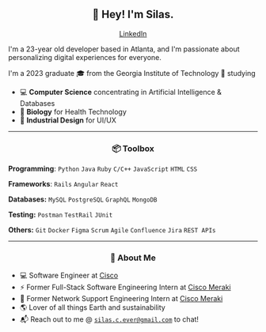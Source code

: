 <h2 align="center">👋 Hey! I'm Silas.</h2>
<p align="center">
  <a href="https://linkedin.com/in/silas-ever/">LinkedIn</a>
</p>


I'm a 23-year old  developer based in Atlanta, and I'm passionate about personalizing digital experiences for everyone.

I'm a 2023 graduate 🎓 from the Georgia Institute of Technology 🐝 studying
- 💻 **Computer Science** concentrating in Artificial Intelligence & Databases
- 🧬 **Biology** for Health Technology
- 🎨 **Industrial Design** for UI/UX

-------
<h3 align="center">📦 Toolbox</h3>

**Programming**: `Python` `Java` `Ruby` `C/C++` `JavaScript` `HTML` `CSS`

**Frameworks**: `Rails` `Angular` `React`

**Databases:** `MySQL` `PostgreSQL` `GraphQL` `MongoDB`

**Testing:** `Postman` `TestRail` `JUnit`

**Others:** `Git` `Docker` `Figma` `Scrum` `Agile` `Confluence` `Jira` `REST APIs`

-------
<h3 align="center">🍎 About Me</h3>

- 💻 Software Engineer at [Cisco](https://cisco.com/)
- ⚡ Former Full-Stack Software Engineering Intern at [Cisco Meraki](https://meraki.cisco.com/)
- 📱 Former Network Support Engineering Intern at [Cisco Meraki](https://meraki.cisco.com/)
- 🌎 Lover of all things Earth and sustainability
- 📬 Reach out to me @ [`silas.c.ever@gmail.com`](mailto:silas.c.ever@gmail.com) to chat!

<!-- Additional Info
-------
<h3 align="center">📊 Statistics</h3>

<p><img align="left" src="https://github-readme-stats.vercel.app/api/top-langs?username=silas-ever&show_icons=true&locale=en&layout=compact" alt="silas-ever" /></p>
<p><img align="right" src="https://github-readme-streak-stats.herokuapp.com/?user=silas-ever&" alt="silas-ever" /></p>
-->
